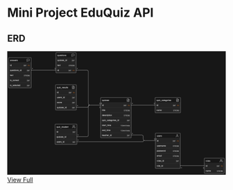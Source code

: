 # Mini Project EduQuiz API

## ERD

![ERD](./docs/erd_eduquiz.png)
[View Full](https://app.eraser.io/workspace/T2GFx7zsVfxDPleyu3jJ?origin=share)

